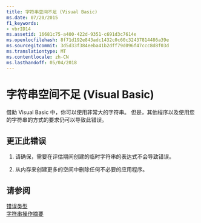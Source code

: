 ```yaml
---
title: 字符串空间不足 (Visual Basic)
ms.date: 07/20/2015
f1_keywords:
- vbrID14
ms.assetid: 16681c75-a400-422d-9351-c691d3c7614e
ms.openlocfilehash: 8f71d192e843adc1432c0c60c32437814486a39e
ms.sourcegitcommit: 3d5d33f384eeba41b2dff79d096f47ccc8d8f03d
ms.translationtype: MT
ms.contentlocale: zh-CN
ms.lasthandoff: 05/04/2018
---
```

# <a name="out-of-string-space-visual-basic"></a>字符串空间不足 (Visual Basic)
借助 Visual Basic 中，你可以使用非常大的字符串。 但是，其他程序以及使用您的字符串的方式的要求仍可以导致此错误。  
  
## <a name="to-correct-this-error"></a>更正此错误  
  
1.  请确保，需要在评估期间创建的临时字符串的表达式不会导致错误。  
  
2.  从内存来创建更多的空间中删除任何不必要的应用程序。  
  
## <a name="see-also"></a>请参阅  
 [错误类型](../../../visual-basic/programming-guide/language-features/error-types.md)  
 [字符串操作摘要](../../../visual-basic/language-reference/keywords/string-manipulation-summary.md)
